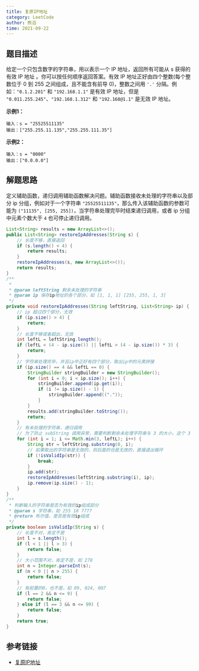 ```yaml
---
title: 复原IP地址
category: LeetCode
author: 熊滔
time: 2021-09-22
---
```


## 题目描述

给定一个只包含数字的字符串，用以表示一个 IP 地址，返回所有可能从 s 获得的 有效 IP 地址 。你可以按任何顺序返回答案。有效 IP 地址正好由四个整数(每个整数位于 0 到 255 之间组成，且不能含有前导 0)，整数之间用 `'.'` 分隔。例如：`"0.1.2.201"` 和 `"192.168.1.1"` 是有效 IP 地址，但是 `"0.011.255.245"`、`"192.168.1.312"` 和 `"192.168@1.1"` 是无效 IP 地址。

**示例1：**

```
输入：s = "25525511135"
输出：["255.255.11.135","255.255.111.35"]
```

**示例2：**

```
输入：s = "0000"
输出：["0.0.0.0"]
```

## 解题思路

定义辅助函数，递归调用辅助函数解决问题。辅助函数接收未处理的字符串以及部分 ip 分组，例如对于一个字符串 `"25525511135"`，那么传入该辅助函数的参数可能为 `("11135", [255, 255])`，当字符串处理完毕时结束递归调用，或者 ip 分组中元素个数大于 `4` 也可停止递归调用。

```java
List<String> results = new ArrayList<>();
public List<String> restoreIpAddresses(String s) {
    // 长度不够，直接返回
    if (s.length() < 4) {
        return results;
    }
    restoreIpAddresses(s, new ArrayList<>());
    return results;
}
/**
 *
 * @param leftString 剩余未处理的字符串
 * @param ip 保存ip地址的各个部分，如 [1, 1, 1] [255, 255, 1, 3]
 */
private void restoreIpAddresses(String leftString, List<String> ip) {
    // ip 超过四个部分，无效
    if (ip.size() > 4) {
        return;
    }
    // 长度不够或者超出，无效
    int leftL = leftString.length();
    if (leftL < (4 - ip.size()) || leftL > (4 - ip.size()) * 3) {
        return;
    }
    // 字符串处理完毕，并且ip中正好有四个部分，取出ip中的元素拼接
    if (ip.size() == 4 && leftL == 0) {
        StringBuilder stringBuilder = new StringBuilder();
        for (int i = 0; i < ip.size(); i++) {
            stringBuilder.append(ip.get(i));
            if (i != ip.size() - 1) {
                stringBuilder.append(("."));
            }
        }
        results.add(stringBuilder.toString());
        return;
    }
    // 有未处理的字符串，递归调用
    // 为了防止 subString 调用异常，需要判断剩余未处理字符串与 3 的大小，这个 3 表示 ip 中每个部分最大的长度
    for (int i = 1; i <= Math.min(3, leftL); i++) {
        String str = leftString.substring(0, i);
        // 如果取出的字符串是无效的，则后面的也是无效的，直接退出循环
        if (!isValidIp(str)) {
            break;
        }
        ip.add(str);
        restoreIpAddresses(leftString.substring(i), ip);
        ip.remove(ip.size() - 1);
    }
}
/**
 * 判断输入的字符串是否为有效的ip组成部分
 * @param s 字符串，如 255 18 7777
 * @return 布尔值，是否是有效ip组成
 */
private boolean isValidIp(String s) {
    // 长度不对，肯定不是
    int l = s.length();
    if (l < 1 || l > 3) {
        return false;
    }
    // 大小范围不对，肯定不是，如 278
    int n = Integer.parseInt(s);
    if (n < 0 || n > 255) {
        return false;
    }
    // 有前置的0，也不是，如 09, 024, 007
    if (l == 2 && n <= 9) {
        return false;
    } else if (l == 3 && n <= 99) {
        return false;
    }
    return true;
}
```

## 参考链接

- [复原IP地址](https://leetcode-cn.com/problems/restore-ip-addresses/)